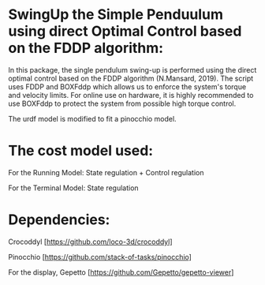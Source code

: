 # SwingUp the Simple Penduulum using direct Optimal Control based on the FDDP algorithm:

In this package, the single pendulum swing-up is performed using the direct optimal control based on the FDDP algorithm (N.Mansard, 2019).
The script uses FDDP and BOXFddp which allows us to enforce the system's torque and velocity limits.
For online use on hardware, it is highly recommended to use BOXFddp to protect the system from possible high torque control.

The urdf model is modified to fit a pinocchio model.

# The cost model used:

For the Running Model:
State regulation + Control regulation

For the Terminal Model:
State regulation

# Dependencies:
Crocoddyl [https://github.com/loco-3d/crocoddyl]

Pinocchio [https://github.com/stack-of-tasks/pinocchio]

For the display, Gepetto [https://github.com/Gepetto/gepetto-viewer]

